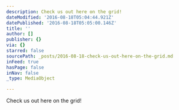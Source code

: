```yaml
---
description: Check us out here on the grid!
dateModified: '2016-08-18T05:04:44.921Z'
datePublished: '2016-08-18T05:05:00.146Z'
title: ''
author: []
publisher: {}
via: {}
starred: false
sourcePath: _posts/2016-08-18-check-us-out-here-on-the-grid.md
inFeed: true
hasPage: false
inNav: false
_type: MediaObject

---
```

Check us out here on the grid!